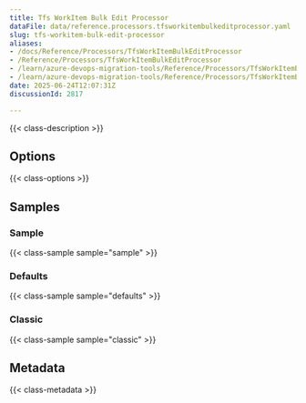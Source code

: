 ```yaml
---
title: Tfs WorkItem Bulk Edit Processor
dataFile: data/reference.processors.tfsworkitembulkeditprocessor.yaml
slug: tfs-workitem-bulk-edit-processor
aliases:
- /docs/Reference/Processors/TfsWorkItemBulkEditProcessor
- /Reference/Processors/TfsWorkItemBulkEditProcessor
- /learn/azure-devops-migration-tools/Reference/Processors/TfsWorkItemBulkEditProcessor
- /learn/azure-devops-migration-tools/Reference/Processors/TfsWorkItemBulkEditProcessor/index.md
date: 2025-06-24T12:07:31Z
discussionId: 2817

---
```

{{< class-description >}}

## Options

{{< class-options >}}

## Samples

### Sample

{{< class-sample sample="sample" >}}

### Defaults

{{< class-sample sample="defaults" >}}

### Classic

{{< class-sample sample="classic" >}}

## Metadata

{{< class-metadata >}}
